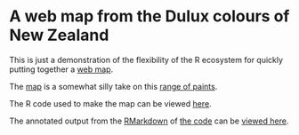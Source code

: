 # A web map from the Dulux colours of New Zealand
This is just a demonstration of the flexibility of the R ecosystem for quickly putting together a [web map](map).

The [map](map) is a somewhat silly take on this [range of paints](https://www.dulux.co.nz/colour/colours-of-new-zealand).

The R code used to make the map can be viewed [here](code/build-dulux-colours-map.md).

The annotated output from the [RMarkdown](https://rmarkdown.rstudio.com/) of [the code](code/build-dulux-colours-map.Rmd?raw=true) can be [viewed here](markdown-output).
